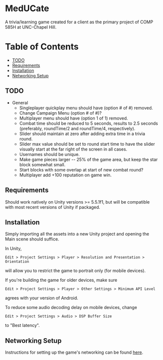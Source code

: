 # MedUCate

A trivia/learning game created for a client as the primary project of COMP 585H at UNC-Chapel Hill.

# Table of Contents
  * [TODO](#TODO)
  * [Requirements](#Requirements)
  * [Installation](#Installation)
  * [Networking Setup](#Networking)

<a name = "TODO"></a>
## TODO
  * General
    * Singleplayer quickplay menu should have (option # of #) removed.
    * Change Campaign Menu (option # of #)?
    * Multiplayer menu should have (option 1 of 1) removed.
    * Combat time should be reduced to 5 seconds, results to 2.5 seconds (preferably, roundTime/2 and roundTime/4, respectively).
    * Slider should maintain at zero after adding extra time in a trivia round.
    * Slider max value should be set to round start time to have the slider visually start at the far right of the screen in all cases.
    * Usernames should be unique.
    * Make game pieces larger -- 25% of the game area, but keep the star block somewhat small.
    * Start blocks with some overlap at start of new combat round?
    * Multiplayer add +100 reputation on game win.

<a name = "Requirements"></a>
## Requirements
Should work natively on Unity versions >= 5.5.1f1, but will be compatible with most recent versions of Unity if packaged.

<a name = "Installation"></a>
## Installation
Simply importing all the assets into a new Unity project and opening the Main scene should suffice.

In Unity,

    Edit > Project Settings > Player > Resolution and Presentation > Orientation

will allow you to restrict the game to portrait only (for mobile devices).

If you're building the game for older devices, make sure

    Edit > Project Settings > Player > Other Settings > Minimum API Level

agrees with your version of Android.

To reduce some audio decoding delay on mobile devices, change

    Edit > Project Settings > Audio > DSP Buffer Size

to "Best latency".

<a name = "Networking"></a>
## Networking Setup
Instructions for setting up the game's networking can be found [here](Networking/README.md).